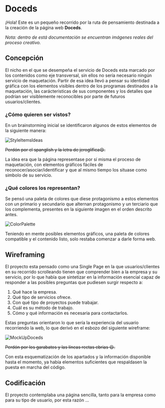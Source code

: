# Doceds

¡Hola! Este es un pequeño recorrido por la ruta de pensamiento destinada a la creación de la página web **Doceds**. 

*Nota: dentro de está documentación se encuentran imágenes reales del proceso creativo.*

## Concepción 

El nicho en el que se desempeña el servicio de Doceds esta marcado por los contenidos como eje transversal, sin ellos no sería necesario ningún servicio de maquetación. Partir de esa idea llevó a pensar su identidad gráfica con los elementos visibles dentro de los programas destinados a la maquetación, las carácteristicas de sus componentes y los detalles que podrían ser visiblemente reconocibles por parte de futuros usuarios/clientes.

### ¿Cómo quieren ser vistos?

En un brainstorming inicial se identificaron algunos de estos elementos de la siguiente manera:

![StyleItemsIdeas](https://user-images.githubusercontent.com/79231683/189783245-41efc9da-2747-467a-8b84-b40d646ae28c.png)

~~Perdón por el spanglish y la letra de jeroglífica:laughing:.~~

La idea era que la página representase por sí misma el proceso de maquetación, con elementos gráficos fáciles de reconocer/asociar/identificar y que al mismo tiempo los situase como simbolo de su servicio.

### ¿Qué colores los representan?

Se pensó una paleta de colores que diese protagonismo a estos elementos con un primario y secundario que alternan protagonismo y un terciario que los complementa, presentes en la siguiente imagen en el orden descrito antes.

![ColorPalette](https://user-images.githubusercontent.com/79231683/189786876-a08aa4b1-0ddd-4b04-9cad-29ed654e0fad.png)

Teniendo en mente posibles elementos gráficos, una paleta de colores compatible y el contenido listo, solo restaba comenzar a darle forma web.

## Wireframing

El proyecto esta pensado como una Single Page en la que usuarios/clientes en su recorrido scrolleando tienen que comprender bien a la empresa y su servicio, por lo que había que sintetizar en la información esencial capaz de responder a las posibles preguntas que pudiesen surgir respecto a:
1. Qué hace la empresa.
2. Qué tipo de servicios ofrece.
3. Con qué tipo de proyectos puede trabajar.
4. Cuál es su método de trabajo.
6. Cómo y qué información es necesaria para contactarlos.

Estas preguntas orientaron lo que sería la experiencia del usuario recorriendo la web, lo que derivó en el esbozo del siguiente wireframe:

![MockUpDoceds](https://user-images.githubusercontent.com/79231683/189790543-3b94ca46-a731-4f7a-b1ce-dfac2dba881f.png)

~~Perdón por los garabatos y las líneas rectas ebrias :laughing:.~~

Con esta esquematización de los apartados y la información disponible hasta el momento, ya había elementos suficientes que respaldasen la puesta en marcha del código.

## Codificación

El proyecto contemplaba una página sencilla, tanto para la empresa como para su tipo de usuario, por esta razón ...
